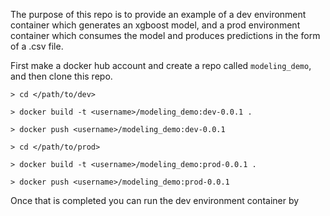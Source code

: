 The purpose of this repo is to provide an example of a dev environment container which generates an xgboost model, and a prod environment container which consumes the model and produces predictions in the form of a .csv file.

First make a docker hub account and create a repo called `modeling_demo`, and then clone this repo.

```
> cd </path/to/dev>

> docker build -t <username>/modeling_demo:dev-0.0.1 .

> docker push <username>/modeling_demo:dev-0.0.1

> cd </path/to/prod>

> docker build -t <username>/modeling_demo:prod-0.0.1 .

> docker push <username>/modeling_demo:prod-0.0.1

```

Once that is completed you can run the dev environment container by 
